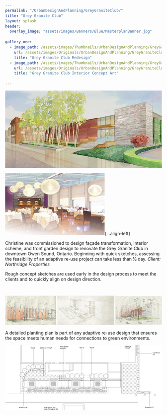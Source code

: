 ```yaml
---
permalink: "/UrbanDesignAndPlanning/GreyGraniteClub/"
title: "Grey Granite Club"
layout: splash
header:
  overlay_image: "assets/images/Banners/Blue/MasterplanBanner.jpg"

gallery_one:
  - image_path: /assets/images/Thumbnails/UrbanDesignAndPlanning/GreyGraniteClub/GreyGranite.jpg
    url: /assets/images/Originals/UrbanDesignAndPlanning/GreyGraniteClub/GreyGranite.jpg
    title: "Grey Granite Club Redesign"
  - image_path: /assets/images/Thumbnails/UrbanDesignAndPlanning/GreyGraniteClub/InteriorConcepts.jpg
    url: /assets/images/Originals/UrbanDesignAndPlanning/GreyGraniteClub/InteriorConcepts.jpg
    title: "Grey Granite Club Interior Concept Art"

---
```


![](/assets/images/Originals/UrbanDesignAndPlanning/GreyGraniteClub/GreyGranite.jpg)

![](/assets/images/Thumbnails/UrbanDesignAndPlanning/GreyGraniteClub/InteriorConcepts.jpg){: .align-left}

Christine was commissioned to design façade transformation, interior scheme,
and front garden design to renovate the Grey Granite Club in downtown Owen
Sound, Ontario. Beginning with quick sketches, assessing the feasibility of an
adaptive re-use project can take less than ½ day. _Client: Northridge Properties_ 

Rough concept sketches are used early in the design process to meet the
clients and to quickly align on design direction.

<div>&nbsp;</div>

![](/assets/images/Originals/UrbanDesignAndPlanning/GreyGraniteClub/sketches.jpg)

A detailed planting plan is part of any adaptive re-use design that ensures
the space meets human needs for connections to green environments.

![](/assets/images/Originals/UrbanDesignAndPlanning/GreyGraniteClub/PlantingPlan.jpg)
